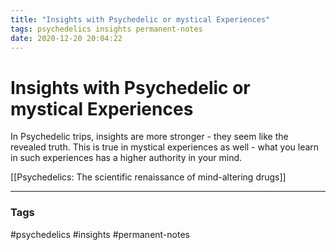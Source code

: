 ```yaml
---
title: "Insights with Psychedelic or mystical Experiences"
tags: psychedelics insights permanent-notes
date: 2020-12-20 20:04:22
---
```


# Insights with Psychedelic or mystical Experiences

In Psychedelic trips, insights are more stronger - they seem like the revealed truth. This is true in mystical experiences as well - what you learn in such experiences has a higher authority in your mind.

[[Psychedelics: The scientific renaissance of mind-altering drugs]]

---
### Tags
#psychedelics #insights #permanent-notes
